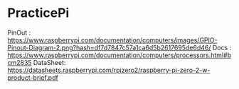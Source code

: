 # PracticePi
PinOut   : https://www.raspberrypi.com/documentation/computers/images/GPIO-Pinout-Diagram-2.png?hash=df7d7847c57a1ca6d5b2617695de6d46/
Docs     : https://www.raspberrypi.com/documentation/computers/processors.html#bcm2835
DataSheet: https://datasheets.raspberrypi.com/rpizero2/raspberry-pi-zero-2-w-product-brief.pdf
